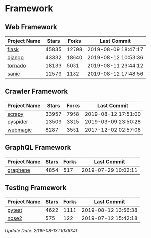 # Framework

## Web Framework

| Project Name | Stars | Forks | Last Commit |
| ------------ | ----- | ----- | ----------- |
| [flask](https://github.com/pallets/flask) | 45835 | 12798 | 2019-08-09 18:47:17 |
| [django](https://github.com/django/django) | 43332 | 18640 | 2019-08-12 10:53:36 |
| [tornado](https://github.com/tornadoweb/tornado) | 18133 | 5031 | 2019-08-11 23:44:12 |
| [sanic](https://github.com/huge-success/sanic) | 12579 | 1182 | 2019-08-12 17:48:56 |

## Crawler Framework

| Project Name | Stars | Forks | Last Commit |
| ------------ | ----- | ----- | ----------- |
| [scrapy](https://github.com/scrapy/scrapy) | 33957 | 7958 | 2019-08-12 17:51:00 |
| [pyspider](https://github.com/binux/pyspider) | 13509 | 3315 | 2019-03-09 23:50:28 |
| [webmagic](https://github.com/code4craft/webmagic) | 8287 | 3551 | 2017-12-02 02:57:06 |

## GraphQL Framework

| Project Name | Stars | Forks | Last Commit |
| ------------ | ----- | ----- | ----------- |
| [graphene](https://github.com/graphql-python/graphene) | 4854 | 517 | 2019-07-29 10:02:11 |

## Testing Framework

| Project Name | Stars | Forks | Last Commit |
| ------------ | ----- | ----- | ----------- |
| [pytest](https://github.com/pytest-dev/pytest) | 4622 | 1111 | 2019-08-12 13:56:38 |
| [nose2](https://github.com/nose-devs/nose2) | 575 | 122 | 2019-07-12 15:42:18 |

*Update Date: 2019-08-13T10:00:41*